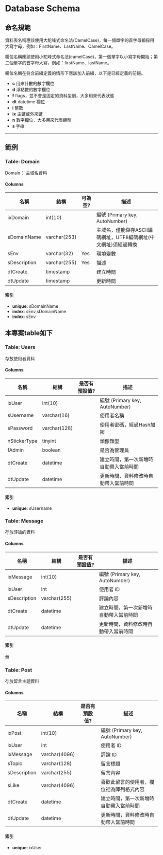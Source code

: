 # Database Schema

## 命名規範

資料表名稱應該使用大駝峰式命名法(CamelCase)，每一個單字的首字母都採用大寫字母，例如：FirstName、LastName、CamelCase。

欄位名稱應該使用小駝峰式命名法(camelCase)，第一個單字以小寫字母開始；第二個單字的首字母大寫，例如：firstName、lastName。

欄位名稱在符合前綴定義的情形下應該加入前綴，以下是已經定義的前綴。

- **c** 用來計數的數字欄位
- **d** 浮點數的數字欄位
- **f** flags，並不會是固定的資料型別，大多用來代表狀態
- **dt** datetime 欄位
- **i** 整數
- **ix** 主鍵或外來鍵
- **n** 數字欄位，大多用來代表類型
- **s** 字串

----------

## 範例

### Table: Domain
Domain： 主域名資料

#### Columns

| 名稱         | 結構         | 可為空? | 描述                                                         |
| ------------ | ------------ | ------- | ------------------------------------------------------------ |
| ixDomain     | int(10)      |         | 編號 (Primary key, AutoNumber)                               |
| sDomainName  | varchar(253) |         | 主域名，僅能儲存ASCII編碼網址，UTF8編碼網址(中文網址)須經過轉換 |
| sEnv         | varchar(32)  | Yes     | 環境變數                                                     |
| sDescription | varchar(255) | Yes     | 描述                                                         |
| dtCreate     | timestamp    |         | 建立時間                                                     |
| dtUpdate     | timestamp    |         | 更新時間                                                     |


#### 索引
- **unique**: sDomainName
- **index**: sEnv,sDomainName
- **index**: sEnv

## 本專案table如下

### Table: Users
存放使用者資料

#### Columns

| 名稱         | 結構         | 是否有預設值? | 描述                                   |
| ------------ | ------------ | ------- | -------------------------------------- |
| ixUser       | int(10)      |         | 編號 (Primary key, AutoNumber)         |
| sUsername    | varchar(16)  |       | 使用者名稱                             |
| sPassword    | varchar(128) |       | 使用者密碼，經過Hash加密               |
| nStickerType | tinyint      |      | 頭像類型                               |
| fAdmin       | boolean      |      | 是否為管理員                           |
| dtCreate     | datetime     |      | 建立時間，第一次新增時自動帶入當前時間 |
| dtUpdate     | datetime     |      | 更新時間，資料修改時自動帶入當前時間   |

#### 索引
- **unique**: sUsername

### Table: Message
存放評論的資料

#### Columns

| 名稱         | 結構         | 是否有預設值? | 描述                                   |
| ------------ | ------------ | ------- | -------------------------------------- |
| ixMessage    | int(10)      |         | 編號 (Primary key, AutoNumber)|
| ixUser       | int          |         | 使用者 ID                     |
| sDescription | varchar(255) |         | 評論內容                       |
| dtCreate     | datetime     |         | 建立時間，第一次新增時自動帶入當前時間 |
| dtUpdate     | datetime     |         | 更新時間，資料修改時自動帶入當前時間   |

#### 索引
無

### Table: Post
存放留言主題資料

#### Columns

| 名稱         | 結構          | 是否有預設值? | 描述                                     |
| ------------ | ------------- | ------- | ---------------------------------------- |
| ixPost       | int(10)       |         | 編號 (Primary key, AutoNumber)           |
| ixUser       | int           |       | 使用者 ID                                |
| ixMessage    | varchar(4096) |       | 評論 ID                                  |
| sTopic       | varchar(128)  |       | 留言標題                                 |
| sDescription | varchar(255)  |       | 留言內容                                 |
| sLike        | varchar(4096) |         | 喜歡此留言的使用者，欄位裡為陣列格式內容 |
| dtCreate     | datetime      |       | 建立時間，第一次新增時自動帶入當前時間   |
| dtUpdate     | datetime      |       | 更新時間，資料修改時自動帶入當前時間     |

#### 索引
- **unique**: ixUser
